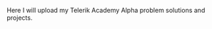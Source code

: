 [logo]: https://github.com/Xadera/Telerik-Academy-Alpha/telerikacademylogo.png
Here I will upload my Telerik Academy Alpha problem solutions and projects.
